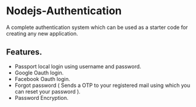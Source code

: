# Nodejs-Authentication
A complete authentication system which can be used as a starter code for creating any new application.

## Features.
* Passport local login using username and password.
* Google Oauth login.
* Facebook Oauth login.
* Forgot password ( Sends a OTP to your registered mail using which you can reset your password ).
* Password Encryption. 
